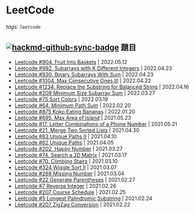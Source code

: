 LeetCode
===

###### tags: `leetcode`
[![hackmd-github-sync-badge](https://hackmd.io/OdaQL4wCQ96PBUSbnSE5iQ/badge)](https://hackmd.io/OdaQL4wCQ96PBUSbnSE5iQ)
題目
---
- [Leetcode #904. Fruit Into Baskets](/aMSHbWdcQC6JrAnkWNlPjg) | 2022.05.12
- [Leetcode #992. Subarrays with K Different Integers](/EXb05zF0RNaPDvZMcFBcfA) | 2022.04.23
- [Leetcode #930. Binary Subarrays With Sum](/_8yG2cNDTk6CDdiPDZwzRA) | 2022.04.23
- [Leetcode #1004. Max Consecutive Ones III](/CU_sOZ1KSq67OA9EYxhjMQ) | 2022.04.22
- [Leetcode #1234. Replace the Substring for Balanced String](/0aCopRpPQRSpFJ0-mk1-9A) | 2022.04.16
- [Leetcode #209 Minimum Size Subarray Sum](/-BK8xft1S7eYMrKgaiKPng) | 2022.03.27
- [Leetcode #75 Sort Colors](/dsvG6uvBSvCz2lJ9So067g) | 2022.03.19
- [Leetcode #64. Minimum Path Sum](/vH82mv16RVmBgWHzgrX2YA) | 2022.02.20
- [Leetcode #875 Koko Eating Bananas](/Z3-ABD88TEyU4kCO1UHQVA) | 2022.01.20
- [Leetcode #695. Max Area of Island](/XRS92Rn0TOSzu66F8QfZ9w) | 2021.05.23
- [Leetcode #17. Letter Combinations of a Phone Number](/P6roOL8bS0qONnq0bZx6MA) | 2021.05.21
- [Leetcode #21. Merge Two Sorted Lists](/D4uknyGuQjasB2fBn_GQZg) | 2021.04.30
- [Leetcode #63 Unique Paths II](/eeToOTI2SF-VfnJWuhE2Yg) | 2021.04.10
- [Leetcode #62 Unique Paths](/6XBt0rL5QwSXjZ1VCHs5TQ) | 2021.04.05
- [Leetcode #202. Happy Number](/6ePzEbXaTPStfwZ8_NOqlQ) | 2021.03.27
- [Leetcode #74. Search a 2D Matrix](/d7fLLVz1R7G6UPGKQlodgg) | 2021.03.17
- [Leetcode #70. Climbing Stairs](/lEu_doZRTg28oSD2I8Oreg) | 2021.03.10
- [Leetcode #324 Wiggle Sort II](/AjnDeahcQQiSDuVO8A1p9w) | 2021.03.07
- [Leetcode #268 Missing Number](/0Mv5bfnpQB29PGH9ymhksA) | 2021.03.04
- [Leetcode #22 Generate Parentheses](/_U39RMfCQk6IJ-tuySz1lQ) | 2021.02.27
- [Leetcode #7 Reverse Integer](/xgMOozSETTOjilo5xgZF3w) | 2021.02.26
- [Leetcode #207 Course Schedule](/5CFaY-_NS3aQyLheE4yejg) | 2021.02.25
- [Leetcode #5 Longest Palindromic Substring](/2PcxGLkeRUWAQ7QmPFJejQ) | 2021.02.24
- [Leetcode #207 ZigZag Conversion](/rKv8anSvS1qXRpfTxc3hrg) | 2021.02.22
